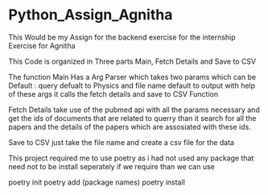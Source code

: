 # Python_Assign_Agnitha
This Would be my Assign for the backend exercise for the internship Exercise for Agnitha

This Code is organized in Three parts Main, Fetch Details and Save to CSV

The function Main Has a Arg Parser which takes two params which can be Default : query defualt to Physics and file name default to output
with help of these args it calls the fetch details and save to CSV Function

Fetch Details take use of the pubmed api with all the params necessary and get the ids of documents that are related to querry than it 
search for all the papers and the details of the papers which are assosiated with these ids.

Save to CSV just take the file name and create a csv file for the data


This project required me to use poetry as i had not used any package that need not to be install seperately if we require than we can use

poetry init 
poetry add (package names)
poetry install


